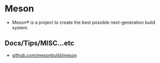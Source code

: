 # Meson

* Meson® is a project to create the best possible next-generation build system. 

## Docs/Tips/MISC...etc

* [github.com/mesonbuild/meson](https://github.com/mesonbuild/meson)